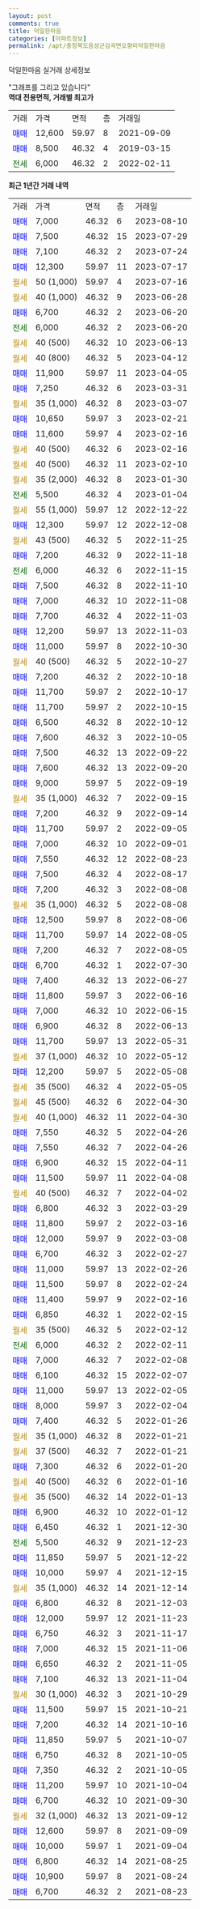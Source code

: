 ```yaml
---
layout: post
comments: true
title: 덕일한마음
categories: [아파트정보]
permalink: /apt/충청북도음성군감곡면오향리덕일한마음
---
```


덕일한마음 실거래 상세정보

<script type="text/javascript">
  google.charts.load('current', {'packages':['line', 'corechart']});
  google.charts.setOnLoadCallback(drawChart);

  function drawChart() {
    var data = new google.visualization.DataTable();
    data.addColumn('date', '거래일');
    data.addColumn('number', "매매");
    data.addColumn('number', "전세");
    data.addColumn('number', "전매");

    data.addRows([[new Date(Date.parse("2023-08-10")), 7000, null, null], [new Date(Date.parse("2023-07-29")), 7500, null, null], [new Date(Date.parse("2023-07-24")), 7100, null, null], [new Date(Date.parse("2023-07-17")), 12300, null, null], [new Date(Date.parse("2023-07-16")), null, null, null], [new Date(Date.parse("2023-06-28")), null, null, null], [new Date(Date.parse("2023-06-20")), 6700, null, null], [new Date(Date.parse("2023-06-20")), null, 6000, null], [new Date(Date.parse("2023-06-13")), null, null, null], [new Date(Date.parse("2023-04-12")), null, null, null], [new Date(Date.parse("2023-04-05")), 11900, null, null], [new Date(Date.parse("2023-03-31")), 7250, null, null], [new Date(Date.parse("2023-03-07")), null, null, null], [new Date(Date.parse("2023-02-21")), 10650, null, null], [new Date(Date.parse("2023-02-16")), 11600, null, null], [new Date(Date.parse("2023-02-16")), null, null, null], [new Date(Date.parse("2023-02-10")), null, null, null], [new Date(Date.parse("2023-01-30")), null, null, null], [new Date(Date.parse("2023-01-04")), null, 5500, null], [new Date(Date.parse("2022-12-22")), null, null, null], [new Date(Date.parse("2022-12-08")), 12300, null, null], [new Date(Date.parse("2022-11-25")), null, null, null], [new Date(Date.parse("2022-11-18")), 7200, null, null], [new Date(Date.parse("2022-11-15")), null, 6000, null], [new Date(Date.parse("2022-11-10")), 7500, null, null], [new Date(Date.parse("2022-11-08")), 7000, null, null], [new Date(Date.parse("2022-11-03")), 7700, null, null], [new Date(Date.parse("2022-11-03")), 12200, null, null], [new Date(Date.parse("2022-10-30")), 11000, null, null], [new Date(Date.parse("2022-10-27")), null, null, null], [new Date(Date.parse("2022-10-18")), 7200, null, null], [new Date(Date.parse("2022-10-17")), 11700, null, null], [new Date(Date.parse("2022-10-15")), 11700, null, null], [new Date(Date.parse("2022-10-12")), 6500, null, null], [new Date(Date.parse("2022-10-05")), 7600, null, null], [new Date(Date.parse("2022-09-22")), 7500, null, null], [new Date(Date.parse("2022-09-20")), 7600, null, null], [new Date(Date.parse("2022-09-19")), 9000, null, null], [new Date(Date.parse("2022-09-15")), null, null, null], [new Date(Date.parse("2022-09-14")), 7200, null, null], [new Date(Date.parse("2022-09-05")), 11700, null, null], [new Date(Date.parse("2022-09-01")), 7000, null, null], [new Date(Date.parse("2022-08-23")), 7550, null, null], [new Date(Date.parse("2022-08-17")), 7500, null, null], [new Date(Date.parse("2022-08-08")), 7200, null, null], [new Date(Date.parse("2022-08-08")), null, null, null], [new Date(Date.parse("2022-08-06")), 12500, null, null], [new Date(Date.parse("2022-08-05")), 11700, null, null], [new Date(Date.parse("2022-08-05")), 7200, null, null], [new Date(Date.parse("2022-07-30")), 6700, null, null], [new Date(Date.parse("2022-06-27")), 7400, null, null], [new Date(Date.parse("2022-06-16")), 11800, null, null], [new Date(Date.parse("2022-06-15")), 7000, null, null], [new Date(Date.parse("2022-06-13")), 6900, null, null], [new Date(Date.parse("2022-05-31")), 11700, null, null], [new Date(Date.parse("2022-05-12")), null, null, null], [new Date(Date.parse("2022-05-08")), 12200, null, null], [new Date(Date.parse("2022-05-05")), null, null, null], [new Date(Date.parse("2022-04-30")), null, null, null], [new Date(Date.parse("2022-04-30")), null, null, null], [new Date(Date.parse("2022-04-26")), 7550, null, null], [new Date(Date.parse("2022-04-26")), 7550, null, null], [new Date(Date.parse("2022-04-11")), 6900, null, null], [new Date(Date.parse("2022-04-08")), 11500, null, null], [new Date(Date.parse("2022-04-02")), null, null, null], [new Date(Date.parse("2022-03-29")), 6800, null, null], [new Date(Date.parse("2022-03-16")), 11800, null, null], [new Date(Date.parse("2022-03-08")), 12000, null, null], [new Date(Date.parse("2022-02-27")), 6700, null, null], [new Date(Date.parse("2022-02-26")), 11000, null, null], [new Date(Date.parse("2022-02-24")), 11500, null, null], [new Date(Date.parse("2022-02-16")), 11400, null, null], [new Date(Date.parse("2022-02-15")), 6850, null, null], [new Date(Date.parse("2022-02-12")), null, null, null], [new Date(Date.parse("2022-02-11")), null, 6000, null], [new Date(Date.parse("2022-02-08")), 7000, null, null], [new Date(Date.parse("2022-02-07")), 6100, null, null], [new Date(Date.parse("2022-02-05")), 11000, null, null], [new Date(Date.parse("2022-02-04")), 8000, null, null], [new Date(Date.parse("2022-01-26")), 7400, null, null], [new Date(Date.parse("2022-01-21")), null, null, null], [new Date(Date.parse("2022-01-21")), null, null, null], [new Date(Date.parse("2022-01-20")), 7300, null, null], [new Date(Date.parse("2022-01-16")), null, null, null], [new Date(Date.parse("2022-01-13")), null, null, null], [new Date(Date.parse("2022-01-12")), 6900, null, null], [new Date(Date.parse("2021-12-30")), 6450, null, null], [new Date(Date.parse("2021-12-23")), null, 5500, null], [new Date(Date.parse("2021-12-22")), 11850, null, null], [new Date(Date.parse("2021-12-15")), 10000, null, null], [new Date(Date.parse("2021-12-14")), null, null, null], [new Date(Date.parse("2021-12-03")), 6800, null, null], [new Date(Date.parse("2021-11-23")), 12000, null, null], [new Date(Date.parse("2021-11-17")), 6750, null, null], [new Date(Date.parse("2021-11-06")), 7000, null, null], [new Date(Date.parse("2021-11-05")), 6650, null, null], [new Date(Date.parse("2021-11-04")), 7100, null, null], [new Date(Date.parse("2021-10-29")), null, null, null], [new Date(Date.parse("2021-10-21")), 11500, null, null], [new Date(Date.parse("2021-10-16")), 7200, null, null], [new Date(Date.parse("2021-10-07")), 11850, null, null], [new Date(Date.parse("2021-10-05")), 6750, null, null], [new Date(Date.parse("2021-10-05")), 7350, null, null], [new Date(Date.parse("2021-10-04")), 11200, null, null], [new Date(Date.parse("2021-09-30")), 6700, null, null], [new Date(Date.parse("2021-09-12")), null, null, null], [new Date(Date.parse("2021-09-09")), 12600, null, null], [new Date(Date.parse("2021-09-04")), 10000, null, null], [new Date(Date.parse("2021-08-25")), 6800, null, null], [new Date(Date.parse("2021-08-24")), 10900, null, null], [new Date(Date.parse("2021-08-23")), 6700, null, null]]);

    var options = {
      hAxis: {
        format: 'yyyy/MM/dd'
      },    
      lineWidth: 0,
      pointsVisible: true,    
      title: '최근 1년간 유형별 실거래가 분포',
      legend: { position: 'bottom' }
    };

    var formatter = new google.visualization.NumberFormat({pattern:'###,###'} );
    formatter.format(data, 1);
    formatter.format(data, 2);
    
    setTimeout(function() {
        var chart = new google.visualization.LineChart(document.getElementById('columnchart_material'));
        chart.draw(data, (options));
        document.getElementById('loading').style.display = 'none';
    }, 200);
  }
</script>


<div id="loading" style="z-index:20; display: block; margin-left: 0px">"그래프를 그리고 있습니다"</div>
<div id="columnchart_material" style="width: 95%; margin-left: 0px; display: block"></div>
<!-- contents start -->
<b>역대 전용면적, 거래별 최고가</b>
<table class="sortable">
    <tr>
      <td>거래</td>
      <td>가격</td>
      <td>면적</td>
      <td>층</td>
      <td>거래일</td>
    </tr>
        <tr>
          <td><a style="color: blue">매매</a></td>
          <td>12,600</td>
          <td>59.97</td>
          <td>8</td>
          <td>2021-09-09</td>
        </tr>            <tr>
          <td><a style="color: blue">매매</a></td>
          <td>8,500</td>
          <td>46.32</td>
          <td>4</td>
          <td>2019-03-15</td>
        </tr>        
        <tr>
              <td><a style="color: darkgreen">전세</a></td>
              <td>6,000</td>
              <td>46.32</td>
              <td>2</td>
              <td>2022-02-11</td>
            </tr>        
    
</table>

<b>최근 1년간 거래 내역</b>

<table class="sortable">
    <tr>
      <td>거래</td>
      <td>가격</td>
      <td>면적</td>
      <td>층</td>
      <td>거래일</td>
    </tr>
    <tr>
      <td><a style="color: blue">매매</a></td>
      <td>7,000</td>
      <td>46.32</td>
      <td>6</td>
      <td>2023-08-10</td>
    </tr>          <tr>
      <td><a style="color: blue">매매</a></td>
      <td>7,500</td>
      <td>46.32</td>
      <td>15</td>
      <td>2023-07-29</td>
    </tr>          <tr>
      <td><a style="color: blue">매매</a></td>
      <td>7,100</td>
      <td>46.32</td>
      <td>2</td>
      <td>2023-07-24</td>
    </tr>          <tr>
      <td><a style="color: blue">매매</a></td>
      <td>12,300</td>
      <td>59.97</td>
      <td>11</td>
      <td>2023-07-17</td>
    </tr>          <tr>
      <td><a style="color: darkgoldenrod">월세</a></td>
      <td>50 (1,000)</td>
      <td>59.97</td>
      <td>4</td>
      <td>2023-07-16</td>
    </tr>          <tr>
      <td><a style="color: darkgoldenrod">월세</a></td>
      <td>40 (1,000)</td>
      <td>46.32</td>
      <td>9</td>
      <td>2023-06-28</td>
    </tr>          <tr>
      <td><a style="color: blue">매매</a></td>
      <td>6,700</td>
      <td>46.32</td>
      <td>2</td>
      <td>2023-06-20</td>
    </tr>          <tr>
      <td><a style="color: darkgreen">전세</a></td>
      <td>6,000</td>
      <td>46.32</td>
      <td>2</td>
      <td>2023-06-20</td>
    </tr>          <tr>
      <td><a style="color: darkgoldenrod">월세</a></td>
      <td>40 (500)</td>
      <td>46.32</td>
      <td>10</td>
      <td>2023-06-13</td>
    </tr>          <tr>
      <td><a style="color: darkgoldenrod">월세</a></td>
      <td>40 (800)</td>
      <td>46.32</td>
      <td>5</td>
      <td>2023-04-12</td>
    </tr>          <tr>
      <td><a style="color: blue">매매</a></td>
      <td>11,900</td>
      <td>59.97</td>
      <td>11</td>
      <td>2023-04-05</td>
    </tr>          <tr>
      <td><a style="color: blue">매매</a></td>
      <td>7,250</td>
      <td>46.32</td>
      <td>6</td>
      <td>2023-03-31</td>
    </tr>          <tr>
      <td><a style="color: darkgoldenrod">월세</a></td>
      <td>35 (1,000)</td>
      <td>46.32</td>
      <td>8</td>
      <td>2023-03-07</td>
    </tr>          <tr>
      <td><a style="color: blue">매매</a></td>
      <td>10,650</td>
      <td>59.97</td>
      <td>3</td>
      <td>2023-02-21</td>
    </tr>          <tr>
      <td><a style="color: blue">매매</a></td>
      <td>11,600</td>
      <td>59.97</td>
      <td>4</td>
      <td>2023-02-16</td>
    </tr>          <tr>
      <td><a style="color: darkgoldenrod">월세</a></td>
      <td>40 (500)</td>
      <td>46.32</td>
      <td>6</td>
      <td>2023-02-16</td>
    </tr>          <tr>
      <td><a style="color: darkgoldenrod">월세</a></td>
      <td>40 (500)</td>
      <td>46.32</td>
      <td>11</td>
      <td>2023-02-10</td>
    </tr>          <tr>
      <td><a style="color: darkgoldenrod">월세</a></td>
      <td>35 (2,000)</td>
      <td>46.32</td>
      <td>8</td>
      <td>2023-01-30</td>
    </tr>          <tr>
      <td><a style="color: darkgreen">전세</a></td>
      <td>5,500</td>
      <td>46.32</td>
      <td>4</td>
      <td>2023-01-04</td>
    </tr>          <tr>
      <td><a style="color: darkgoldenrod">월세</a></td>
      <td>55 (1,000)</td>
      <td>59.97</td>
      <td>12</td>
      <td>2022-12-22</td>
    </tr>          <tr>
      <td><a style="color: blue">매매</a></td>
      <td>12,300</td>
      <td>59.97</td>
      <td>12</td>
      <td>2022-12-08</td>
    </tr>          <tr>
      <td><a style="color: darkgoldenrod">월세</a></td>
      <td>43 (500)</td>
      <td>46.32</td>
      <td>5</td>
      <td>2022-11-25</td>
    </tr>          <tr>
      <td><a style="color: blue">매매</a></td>
      <td>7,200</td>
      <td>46.32</td>
      <td>9</td>
      <td>2022-11-18</td>
    </tr>          <tr>
      <td><a style="color: darkgreen">전세</a></td>
      <td>6,000</td>
      <td>46.32</td>
      <td>6</td>
      <td>2022-11-15</td>
    </tr>          <tr>
      <td><a style="color: blue">매매</a></td>
      <td>7,500</td>
      <td>46.32</td>
      <td>8</td>
      <td>2022-11-10</td>
    </tr>          <tr>
      <td><a style="color: blue">매매</a></td>
      <td>7,000</td>
      <td>46.32</td>
      <td>10</td>
      <td>2022-11-08</td>
    </tr>          <tr>
      <td><a style="color: blue">매매</a></td>
      <td>7,700</td>
      <td>46.32</td>
      <td>4</td>
      <td>2022-11-03</td>
    </tr>          <tr>
      <td><a style="color: blue">매매</a></td>
      <td>12,200</td>
      <td>59.97</td>
      <td>13</td>
      <td>2022-11-03</td>
    </tr>          <tr>
      <td><a style="color: blue">매매</a></td>
      <td>11,000</td>
      <td>59.97</td>
      <td>8</td>
      <td>2022-10-30</td>
    </tr>          <tr>
      <td><a style="color: darkgoldenrod">월세</a></td>
      <td>40 (500)</td>
      <td>46.32</td>
      <td>5</td>
      <td>2022-10-27</td>
    </tr>          <tr>
      <td><a style="color: blue">매매</a></td>
      <td>7,200</td>
      <td>46.32</td>
      <td>2</td>
      <td>2022-10-18</td>
    </tr>          <tr>
      <td><a style="color: blue">매매</a></td>
      <td>11,700</td>
      <td>59.97</td>
      <td>2</td>
      <td>2022-10-17</td>
    </tr>          <tr>
      <td><a style="color: blue">매매</a></td>
      <td>11,700</td>
      <td>59.97</td>
      <td>2</td>
      <td>2022-10-15</td>
    </tr>          <tr>
      <td><a style="color: blue">매매</a></td>
      <td>6,500</td>
      <td>46.32</td>
      <td>8</td>
      <td>2022-10-12</td>
    </tr>          <tr>
      <td><a style="color: blue">매매</a></td>
      <td>7,600</td>
      <td>46.32</td>
      <td>3</td>
      <td>2022-10-05</td>
    </tr>          <tr>
      <td><a style="color: blue">매매</a></td>
      <td>7,500</td>
      <td>46.32</td>
      <td>13</td>
      <td>2022-09-22</td>
    </tr>          <tr>
      <td><a style="color: blue">매매</a></td>
      <td>7,600</td>
      <td>46.32</td>
      <td>13</td>
      <td>2022-09-20</td>
    </tr>          <tr>
      <td><a style="color: blue">매매</a></td>
      <td>9,000</td>
      <td>59.97</td>
      <td>5</td>
      <td>2022-09-19</td>
    </tr>          <tr>
      <td><a style="color: darkgoldenrod">월세</a></td>
      <td>35 (1,000)</td>
      <td>46.32</td>
      <td>7</td>
      <td>2022-09-15</td>
    </tr>          <tr>
      <td><a style="color: blue">매매</a></td>
      <td>7,200</td>
      <td>46.32</td>
      <td>9</td>
      <td>2022-09-14</td>
    </tr>          <tr>
      <td><a style="color: blue">매매</a></td>
      <td>11,700</td>
      <td>59.97</td>
      <td>2</td>
      <td>2022-09-05</td>
    </tr>          <tr>
      <td><a style="color: blue">매매</a></td>
      <td>7,000</td>
      <td>46.32</td>
      <td>10</td>
      <td>2022-09-01</td>
    </tr>          <tr>
      <td><a style="color: blue">매매</a></td>
      <td>7,550</td>
      <td>46.32</td>
      <td>12</td>
      <td>2022-08-23</td>
    </tr>          <tr>
      <td><a style="color: blue">매매</a></td>
      <td>7,500</td>
      <td>46.32</td>
      <td>4</td>
      <td>2022-08-17</td>
    </tr>          <tr>
      <td><a style="color: blue">매매</a></td>
      <td>7,200</td>
      <td>46.32</td>
      <td>3</td>
      <td>2022-08-08</td>
    </tr>          <tr>
      <td><a style="color: darkgoldenrod">월세</a></td>
      <td>35 (1,000)</td>
      <td>46.32</td>
      <td>5</td>
      <td>2022-08-08</td>
    </tr>          <tr>
      <td><a style="color: blue">매매</a></td>
      <td>12,500</td>
      <td>59.97</td>
      <td>8</td>
      <td>2022-08-06</td>
    </tr>          <tr>
      <td><a style="color: blue">매매</a></td>
      <td>11,700</td>
      <td>59.97</td>
      <td>14</td>
      <td>2022-08-05</td>
    </tr>          <tr>
      <td><a style="color: blue">매매</a></td>
      <td>7,200</td>
      <td>46.32</td>
      <td>7</td>
      <td>2022-08-05</td>
    </tr>          <tr>
      <td><a style="color: blue">매매</a></td>
      <td>6,700</td>
      <td>46.32</td>
      <td>1</td>
      <td>2022-07-30</td>
    </tr>          <tr>
      <td><a style="color: blue">매매</a></td>
      <td>7,400</td>
      <td>46.32</td>
      <td>13</td>
      <td>2022-06-27</td>
    </tr>          <tr>
      <td><a style="color: blue">매매</a></td>
      <td>11,800</td>
      <td>59.97</td>
      <td>3</td>
      <td>2022-06-16</td>
    </tr>          <tr>
      <td><a style="color: blue">매매</a></td>
      <td>7,000</td>
      <td>46.32</td>
      <td>10</td>
      <td>2022-06-15</td>
    </tr>          <tr>
      <td><a style="color: blue">매매</a></td>
      <td>6,900</td>
      <td>46.32</td>
      <td>8</td>
      <td>2022-06-13</td>
    </tr>          <tr>
      <td><a style="color: blue">매매</a></td>
      <td>11,700</td>
      <td>59.97</td>
      <td>13</td>
      <td>2022-05-31</td>
    </tr>          <tr>
      <td><a style="color: darkgoldenrod">월세</a></td>
      <td>37 (1,000)</td>
      <td>46.32</td>
      <td>10</td>
      <td>2022-05-12</td>
    </tr>          <tr>
      <td><a style="color: blue">매매</a></td>
      <td>12,200</td>
      <td>59.97</td>
      <td>5</td>
      <td>2022-05-08</td>
    </tr>          <tr>
      <td><a style="color: darkgoldenrod">월세</a></td>
      <td>35 (500)</td>
      <td>46.32</td>
      <td>4</td>
      <td>2022-05-05</td>
    </tr>          <tr>
      <td><a style="color: darkgoldenrod">월세</a></td>
      <td>45 (500)</td>
      <td>46.32</td>
      <td>6</td>
      <td>2022-04-30</td>
    </tr>          <tr>
      <td><a style="color: darkgoldenrod">월세</a></td>
      <td>40 (1,000)</td>
      <td>46.32</td>
      <td>11</td>
      <td>2022-04-30</td>
    </tr>          <tr>
      <td><a style="color: blue">매매</a></td>
      <td>7,550</td>
      <td>46.32</td>
      <td>5</td>
      <td>2022-04-26</td>
    </tr>          <tr>
      <td><a style="color: blue">매매</a></td>
      <td>7,550</td>
      <td>46.32</td>
      <td>7</td>
      <td>2022-04-26</td>
    </tr>          <tr>
      <td><a style="color: blue">매매</a></td>
      <td>6,900</td>
      <td>46.32</td>
      <td>15</td>
      <td>2022-04-11</td>
    </tr>          <tr>
      <td><a style="color: blue">매매</a></td>
      <td>11,500</td>
      <td>59.97</td>
      <td>11</td>
      <td>2022-04-08</td>
    </tr>          <tr>
      <td><a style="color: darkgoldenrod">월세</a></td>
      <td>40 (500)</td>
      <td>46.32</td>
      <td>7</td>
      <td>2022-04-02</td>
    </tr>          <tr>
      <td><a style="color: blue">매매</a></td>
      <td>6,800</td>
      <td>46.32</td>
      <td>3</td>
      <td>2022-03-29</td>
    </tr>          <tr>
      <td><a style="color: blue">매매</a></td>
      <td>11,800</td>
      <td>59.97</td>
      <td>2</td>
      <td>2022-03-16</td>
    </tr>          <tr>
      <td><a style="color: blue">매매</a></td>
      <td>12,000</td>
      <td>59.97</td>
      <td>9</td>
      <td>2022-03-08</td>
    </tr>          <tr>
      <td><a style="color: blue">매매</a></td>
      <td>6,700</td>
      <td>46.32</td>
      <td>3</td>
      <td>2022-02-27</td>
    </tr>          <tr>
      <td><a style="color: blue">매매</a></td>
      <td>11,000</td>
      <td>59.97</td>
      <td>13</td>
      <td>2022-02-26</td>
    </tr>          <tr>
      <td><a style="color: blue">매매</a></td>
      <td>11,500</td>
      <td>59.97</td>
      <td>8</td>
      <td>2022-02-24</td>
    </tr>          <tr>
      <td><a style="color: blue">매매</a></td>
      <td>11,400</td>
      <td>59.97</td>
      <td>9</td>
      <td>2022-02-16</td>
    </tr>          <tr>
      <td><a style="color: blue">매매</a></td>
      <td>6,850</td>
      <td>46.32</td>
      <td>1</td>
      <td>2022-02-15</td>
    </tr>          <tr>
      <td><a style="color: darkgoldenrod">월세</a></td>
      <td>35 (500)</td>
      <td>46.32</td>
      <td>5</td>
      <td>2022-02-12</td>
    </tr>          <tr>
      <td><a style="color: darkgreen">전세</a></td>
      <td>6,000</td>
      <td>46.32</td>
      <td>2</td>
      <td>2022-02-11</td>
    </tr>          <tr>
      <td><a style="color: blue">매매</a></td>
      <td>7,000</td>
      <td>46.32</td>
      <td>7</td>
      <td>2022-02-08</td>
    </tr>          <tr>
      <td><a style="color: blue">매매</a></td>
      <td>6,100</td>
      <td>46.32</td>
      <td>15</td>
      <td>2022-02-07</td>
    </tr>          <tr>
      <td><a style="color: blue">매매</a></td>
      <td>11,000</td>
      <td>59.97</td>
      <td>13</td>
      <td>2022-02-05</td>
    </tr>          <tr>
      <td><a style="color: blue">매매</a></td>
      <td>8,000</td>
      <td>59.97</td>
      <td>3</td>
      <td>2022-02-04</td>
    </tr>          <tr>
      <td><a style="color: blue">매매</a></td>
      <td>7,400</td>
      <td>46.32</td>
      <td>5</td>
      <td>2022-01-26</td>
    </tr>          <tr>
      <td><a style="color: darkgoldenrod">월세</a></td>
      <td>35 (1,000)</td>
      <td>46.32</td>
      <td>8</td>
      <td>2022-01-21</td>
    </tr>          <tr>
      <td><a style="color: darkgoldenrod">월세</a></td>
      <td>37 (500)</td>
      <td>46.32</td>
      <td>7</td>
      <td>2022-01-21</td>
    </tr>          <tr>
      <td><a style="color: blue">매매</a></td>
      <td>7,300</td>
      <td>46.32</td>
      <td>6</td>
      <td>2022-01-20</td>
    </tr>          <tr>
      <td><a style="color: darkgoldenrod">월세</a></td>
      <td>40 (500)</td>
      <td>46.32</td>
      <td>6</td>
      <td>2022-01-16</td>
    </tr>          <tr>
      <td><a style="color: darkgoldenrod">월세</a></td>
      <td>35 (500)</td>
      <td>46.32</td>
      <td>14</td>
      <td>2022-01-13</td>
    </tr>          <tr>
      <td><a style="color: blue">매매</a></td>
      <td>6,900</td>
      <td>46.32</td>
      <td>10</td>
      <td>2022-01-12</td>
    </tr>          <tr>
      <td><a style="color: blue">매매</a></td>
      <td>6,450</td>
      <td>46.32</td>
      <td>1</td>
      <td>2021-12-30</td>
    </tr>          <tr>
      <td><a style="color: darkgreen">전세</a></td>
      <td>5,500</td>
      <td>46.32</td>
      <td>9</td>
      <td>2021-12-23</td>
    </tr>          <tr>
      <td><a style="color: blue">매매</a></td>
      <td>11,850</td>
      <td>59.97</td>
      <td>5</td>
      <td>2021-12-22</td>
    </tr>          <tr>
      <td><a style="color: blue">매매</a></td>
      <td>10,000</td>
      <td>59.97</td>
      <td>4</td>
      <td>2021-12-15</td>
    </tr>          <tr>
      <td><a style="color: darkgoldenrod">월세</a></td>
      <td>35 (1,000)</td>
      <td>46.32</td>
      <td>14</td>
      <td>2021-12-14</td>
    </tr>          <tr>
      <td><a style="color: blue">매매</a></td>
      <td>6,800</td>
      <td>46.32</td>
      <td>8</td>
      <td>2021-12-03</td>
    </tr>          <tr>
      <td><a style="color: blue">매매</a></td>
      <td>12,000</td>
      <td>59.97</td>
      <td>12</td>
      <td>2021-11-23</td>
    </tr>          <tr>
      <td><a style="color: blue">매매</a></td>
      <td>6,750</td>
      <td>46.32</td>
      <td>3</td>
      <td>2021-11-17</td>
    </tr>          <tr>
      <td><a style="color: blue">매매</a></td>
      <td>7,000</td>
      <td>46.32</td>
      <td>15</td>
      <td>2021-11-06</td>
    </tr>          <tr>
      <td><a style="color: blue">매매</a></td>
      <td>6,650</td>
      <td>46.32</td>
      <td>2</td>
      <td>2021-11-05</td>
    </tr>          <tr>
      <td><a style="color: blue">매매</a></td>
      <td>7,100</td>
      <td>46.32</td>
      <td>13</td>
      <td>2021-11-04</td>
    </tr>          <tr>
      <td><a style="color: darkgoldenrod">월세</a></td>
      <td>30 (1,000)</td>
      <td>46.32</td>
      <td>3</td>
      <td>2021-10-29</td>
    </tr>          <tr>
      <td><a style="color: blue">매매</a></td>
      <td>11,500</td>
      <td>59.97</td>
      <td>15</td>
      <td>2021-10-21</td>
    </tr>          <tr>
      <td><a style="color: blue">매매</a></td>
      <td>7,200</td>
      <td>46.32</td>
      <td>14</td>
      <td>2021-10-16</td>
    </tr>          <tr>
      <td><a style="color: blue">매매</a></td>
      <td>11,850</td>
      <td>59.97</td>
      <td>5</td>
      <td>2021-10-07</td>
    </tr>          <tr>
      <td><a style="color: blue">매매</a></td>
      <td>6,750</td>
      <td>46.32</td>
      <td>8</td>
      <td>2021-10-05</td>
    </tr>          <tr>
      <td><a style="color: blue">매매</a></td>
      <td>7,350</td>
      <td>46.32</td>
      <td>2</td>
      <td>2021-10-05</td>
    </tr>          <tr>
      <td><a style="color: blue">매매</a></td>
      <td>11,200</td>
      <td>59.97</td>
      <td>10</td>
      <td>2021-10-04</td>
    </tr>          <tr>
      <td><a style="color: blue">매매</a></td>
      <td>6,700</td>
      <td>46.32</td>
      <td>10</td>
      <td>2021-09-30</td>
    </tr>          <tr>
      <td><a style="color: darkgoldenrod">월세</a></td>
      <td>32 (1,000)</td>
      <td>46.32</td>
      <td>13</td>
      <td>2021-09-12</td>
    </tr>          <tr>
      <td><a style="color: blue">매매</a></td>
      <td>12,600</td>
      <td>59.97</td>
      <td>8</td>
      <td>2021-09-09</td>
    </tr>          <tr>
      <td><a style="color: blue">매매</a></td>
      <td>10,000</td>
      <td>59.97</td>
      <td>1</td>
      <td>2021-09-04</td>
    </tr>          <tr>
      <td><a style="color: blue">매매</a></td>
      <td>6,800</td>
      <td>46.32</td>
      <td>14</td>
      <td>2021-08-25</td>
    </tr>          <tr>
      <td><a style="color: blue">매매</a></td>
      <td>10,900</td>
      <td>59.97</td>
      <td>8</td>
      <td>2021-08-24</td>
    </tr>          <tr>
      <td><a style="color: blue">매매</a></td>
      <td>6,700</td>
      <td>46.32</td>
      <td>2</td>
      <td>2021-08-23</td>
    </tr>      </table>
<!-- contents end -->    

